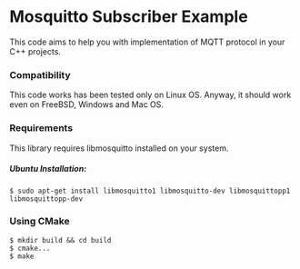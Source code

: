 Mosquitto Subscriber Example
========================

This code aims to help you with implementation of MQTT protocol in your C++ projects.

### Compatibility

This code works has been tested only on Linux OS. Anyway, it should work even on FreeBSD, Windows and Mac OS.

### Requirements

This library requires libmosquitto installed on your system.
##### Ubuntu Installation:

`$ sudo apt-get install libmosquitto1 libmosquitto-dev libmosquittopp1 libmosquittopp-dev`

### Using CMake

```
$ mkdir build && cd build
$ cmake...
$ make
```

